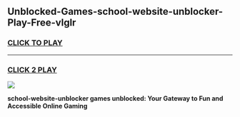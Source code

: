 
## Unblocked-Games-school-website-unblocker-Play-Free-vlglr
<h3>
<a href="https://premium76.site?title=school-website-unblocker&ref=18A1">CLICK TO PLAY</a></h3>
<hr>

<h3>
<a href="https://premium76.site?title=school-website-unblocker&ref=18A1">CLICK 2 PLAY</a>
  
</h3>

<a href="https://premium76.site?title=school-website-unblocker&ref=18A1"><img src="https://clearcache.store/games.png"></a>


**school-website-unblocker games unblocked: Your Gateway to Fun and Accessible Online Gaming**
